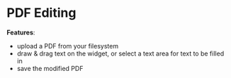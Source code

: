 # PDF Editing


**Features**:
- upload a PDF from your filesystem
- draw & drag text on the widget, or select a text area for text to be filled in
- save the modified PDF
